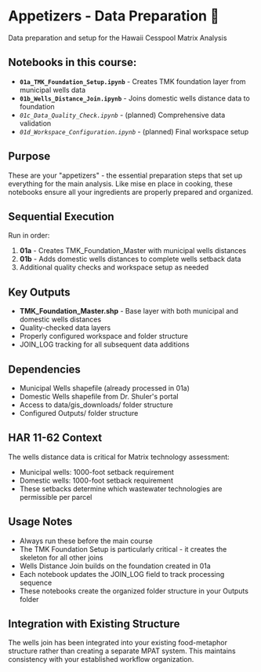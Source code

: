 # Appetizers - Data Preparation 🥗

Data preparation and setup for the Hawaii Cesspool Matrix Analysis

## Notebooks in this course:

- **`01a_TMK_Foundation_Setup.ipynb`** - Creates TMK foundation layer from municipal wells data
- **`01b_Wells_Distance_Join.ipynb`** - Joins domestic wells distance data to foundation  
- *`01c_Data_Quality_Check.ipynb`* - (planned) Comprehensive data validation
- *`01d_Workspace_Configuration.ipynb`* - (planned) Final workspace setup

## Purpose
These are your "appetizers" - the essential preparation steps that set up everything for the main analysis. Like mise en place in cooking, these notebooks ensure all your ingredients are properly prepared and organized.

## Sequential Execution
Run in order:
1. **01a** - Creates TMK_Foundation_Master with municipal wells distances
2. **01b** - Adds domestic wells distances to complete wells setback data
3. Additional quality checks and workspace setup as needed

## Key Outputs
- **TMK_Foundation_Master.shp** - Base layer with both municipal and domestic wells distances
- Quality-checked data layers  
- Properly configured workspace and folder structure
- JOIN_LOG tracking for all subsequent data additions

## Dependencies
- Municipal Wells shapefile (already processed in 01a)
- Domestic Wells shapefile from Dr. Shuler's portal
- Access to data/gis_downloads/ folder structure
- Configured Outputs/ folder structure

## HAR 11-62 Context
The wells distance data is critical for Matrix technology assessment:
- Municipal wells: 1000-foot setback requirement
- Domestic wells: 1000-foot setback requirement  
- These setbacks determine which wastewater technologies are permissible per parcel

## Usage Notes
- Always run these before the main course
- The TMK Foundation Setup is particularly critical - it creates the skeleton for all other joins
- Wells Distance Join builds on the foundation created in 01a
- Each notebook updates the JOIN_LOG field to track processing sequence
- These notebooks create the organized folder structure in your Outputs folder

## Integration with Existing Structure
The wells join has been integrated into your existing food-metaphor structure rather than creating a separate MPAT system. This maintains consistency with your established workflow organization.
